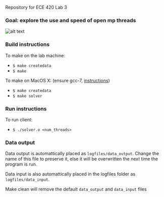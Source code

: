 Repository for ECE 420 Lab 3

### Goal: explore the use and speed of open mp threads

![alt text](logfiles/results.png "Server-Side Average Memory Access Latency")


### Build instructions 

To make on the lab machine: 
 - `$ make createdata`
 - `$ make`

To make on MacOS X:
(ensure gcc-7, [instructions](http://www.mathcancer.org/blog/setting-up-gcc-openmp-on-osx-homebrew-edition/))
 - `$ make createdata`
 - `$ make solver`


### Run instructions

To run client:
 - `$ ./solver.o <num_threads>`


### Data output 

Data output is automattically placed as `logfiles/data_output`. Change the name of this file to preserve it, else it will be overwritten the next time the program is run. 

Data input is also automattically placed in the logfiles folder as `logfiles/data_input`. 

Make clean will remove the default `data_output` and `data_input` files

